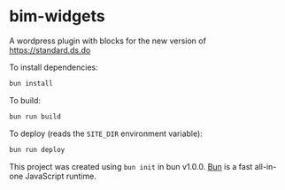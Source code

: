 # bim-widgets

A wordpress plugin with blocks for the new version of https://standard.ds.do

To install dependencies:

```bash
bun install
```

To build:

```bash
bun run build
```

To deploy (reads the `SITE_DIR` environment variable):

```bash
bun run deploy
```

This project was created using `bun init` in bun v1.0.0. [Bun](https://bun.sh) is a fast all-in-one JavaScript runtime.
